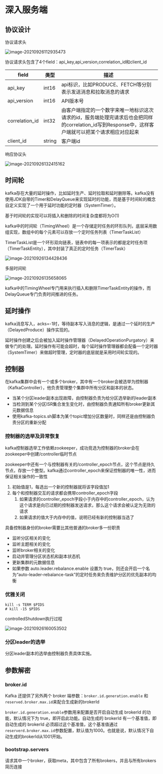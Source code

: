 # 深入服务端

## 协议设计

协议请求头

![image-20210926112935473](https://raw.githubusercontent.com/echisan/fiweofjaawef/main/img/image-20210926112935473.png)

协议请求头包含了4个field：api_key,api_version,correlation_id和client_id

| field          | 类型   | 描述                                                         |
| -------------- | ------ | ------------------------------------------------------------ |
| api_key        | int16  | api标识，比如PRODUCE、FETCH等分别表示发送消息和拉取消息的请求 |
| api_version    | int16  | API版本号                                                    |
| correlation_id | int32  | 由客户端指定的一个数字来唯一地标识这次请求的id，服务端处理完请求后也会把同样的correlation_id写到Response中，这样客户端就可以把某个请求相应对应起来 |
| client_id      | string | 客户端id                                                     |

响应协议头

![image-20210926132415162](https://raw.githubusercontent.com/echisan/fiweofjaawef/main/img/image-20210926132415162.png)



## 时间轮

kafka存在大量的延时操作，比如延时生产、延时拉取和延时删除等。kafka没有使用JDK自带的Timer和DelayQueue来实现延时的功能，而是基于时间轮的概念自定义实现了一个用于延时功能的定时器（SystemTimer）。

基于时间轮的实现可以将插入和删除的时间复杂度都将为O(1)

kafka中的时间轮（TimingWheel）是一个存储定时任务的环形队列，底层采用数组实现，数组中的每个元素可以存放一个定时任务列表（TimerTaskList）

TimerTaskList是一个环形双向链表，链表中的每一项表示的都是定时任务项（TimerTaskEntity），其中封装了真正的定时任务（TimerTask）



![image-20210926134428436](https://raw.githubusercontent.com/echisan/fiweofjaawef/main/img/image-20210926134428436.png)

多层时间轮

![image-20210926135658065](https://raw.githubusercontent.com/echisan/fiweofjaawef/main/img/image-20210926135658065.png)

kafka中的TimingWheel专门用来执行插入和删除TimerTaskEntity的操作，而DelayQueue专门负责时间推进的任务。

## 延时操作

kafka消息写入，acks=-1时，等待副本写入消息的逻辑，是通过一个延时的生产（DelayedProduce）操作实现的。

延时操作创建之后会被加入延时操作管理器（DelayedOperationPurgatory）来做专门的处理。延时操作有可能会超时，每个延时操作管理器都会配备一个定时器（SystemTimer）来做超时管理，定时器的底层就是采用时间轮实现的。

## 控制器

在kafka集群中会有一个或多个broker，其中有一个broker会被选举为控制器（KafkaController），他负责管理整个集群中所有分区和副本的状态。

- 当某个分区leader副本出现故障，由控制器负责为给分区选举新的leader副本
- 当检测到某个分区ISR集合发生变化时，由控制器负责通知所有broker更新其元数据信息
- 使用kafka-topics.sh脚本为某个topic增加分区数量时，同样还是由控制器负责分区的重新分配

### 控制器的选举及异常恢复

kafka控制器选举工作依赖zookeeper，成功竞选为控制器的broker会在zookeeper中创建/controller临时节点

zookeeper中还有一个与控制器有关的/controller_epoch节点，这个节点是持久节点，存放一个整型。kafka通过controller_epoch来保证控制器的唯一性，进而保证相关操作的一致性

1. 初始值是1，每选出一个新的控制器就将该字段值加1
2. 每个和控制器交互的请求都会携带controller_epoch字段
   1. 如果请求的controller_epoch字段小于内存中的controller_epoch，认为这个请求是向已过期的控制器发送请求，那么这个请求会被认定为无效的请求
   2. 如果请求的值大于内存中的值，说明已经有新的控制器当选了

具备控制器身份的broker需要比其他普通的broker多一份职责

- 监听分区相关的变化
- 监听主题相关的变化
- 监听broker相关的变化
- 启动并管理分区状态机和副本状态机
- 更新集群的元数据信息
- 如果参数 auto.leader.rebalance.enable 设置为 true，则还会开启一个名为“auto-leader-rebalance-task”的定时任务来负责维护分区的优先副本的均衡

### 优雅关闭

```shell
kill -s TERM $PIDS
# kill -15 $PIDS
```

controlledShutdown执行过程

![image-20210926160053502](https://raw.githubusercontent.com/echisan/fiweofjaawef/main/img/image-20210926160053502.png)

### 分区leader的选举

分区leader副本的选举由控制器负责具体实施。

## 参数解密

### broker.id

Kafka 还提供了另外两个 broker 端参数：`broker.id.generation.enable` 和`reserved.broker.max.id`来配合生成新的brokerId

`broker.id.generation.enable`参数用来配置是否开启自动生成 brokerId 的功能，默认情况下为 true，即开启此功能。自动生成的 brokerId 有一个基准值，即自动生成的 brokerId 必须超过这个基准值，这个基准值通过`reserverd.broker.max.id`参数配置，默认值为1000。也就是说，默认情况下自动生成的brokerId从1001开始。

### bootstrap.servers

请求其中一个broker，获取meta，其中包含了所有brokers，并且与所有brokers简历连接
